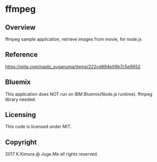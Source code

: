 # ffmpeg

## Overview

ffmpeg sample application, retrieve images from movie, for node.js

## Reference

https://qiita.com/nasbi_suganuma/items/222cd894e09b7c5e9652

## Bluemix

This application does NOT run on IBM Bluemix(Node.js runtime). ffmpeg library needed.

## Licensing

This code is licensed under MIT.

## Copyright

2017 K.Kimura @ Juge.Me all rights reserved.

